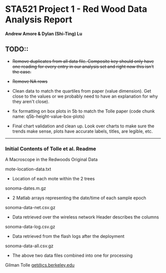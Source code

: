 # STA521 Project 1 - Red Wood Data Analysis Report
#### Andrew Amore & Dylan (Shi-Ting) Lu

## TODO::
- ~~Remove duplicates from all data file. Composite key should only have one reading for every entry in our analysis set and right now this isn't the case.~~

- ~~Remove NA rows~~

- Clean data to match the quartiles from paper (value dimension). Get close to the values or we probably need to have an explanation for why they aren't close).

- fix formatting on box plots in 5b to match the Tolle paper (code chunk name: q5b-height-value-box-plots)

- Final chart validation and clean up. Look over charts to make sure the trends make sense, plots have accurate labels, titles, are legible, etc.


***
### Initial Contents of Tolle et al. Readme
A Macroscope in the Redwoods
Original Data

mote-location-data.txt
  - Location of each mote within the 2 trees

sonoma-dates.m.gz 
  - 2 Matlab arrays representing the date/time of each sample epoch

sonoma-data-net.csv.gz
  - Data retrieved over the wireless network
    Header describes the columns

sonoma-data-log.csv.gz
  - Data retrieved from the flash logs after the deployment

sonoma-data-all.csv.gz
  - The above two data files combined into one for processing

Gilman Tolle
<get@cs.berkeley.edu>